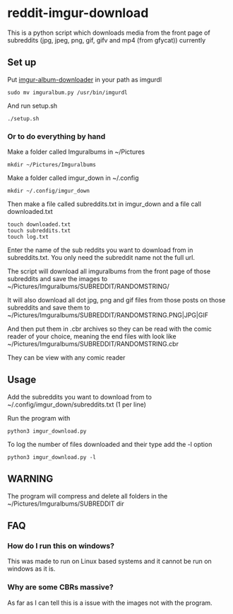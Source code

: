 # reddit-imgur-download
This is a python script which downloads media from the front page of subreddits
(jpg, jpeg, png, gif, gifv and mp4 (from gfycat)) currently

## Set up
Put [imgur-album-downloader](https://github.com/alexgisby/imgur-album-downloader) in your path as imgurdl

    sudo mv imguralbum.py /usr/bin/imgurdl

And run setup.sh

    ./setup.sh

### Or to do everything by hand

Make a folder called Imguralbums in ~/Pictures

    mkdir ~/Pictures/Imguralbums

Make a folder called imgur_down in ~/.config

    mkdir ~/.config/imgur_down

Then make a file called subreddits.txt in imgur_down and a file call downloaded.txt

    touch downloaded.txt
    touch subreddits.txt
    touch log.txt

Enter the name of the sub reddits you want to download from in subreddits.txt. You only need the subreddit name not the full url.

The script will download all imguralbums from the front page of those subreddits and save the images to ~/Pictures/Imguralbums/SUBREDDIT/RANDOMSTRING/

It will also download all dot jpg, png and gif files from those posts on those subreddits and save them to ~/Pictures/Imguralbums/SUBREDDIT/RANDOMSTRING.PNG|JPG|GIF

And then put them in .cbr archives so they can be read with the comic reader of your choice, meaning the end files with look like ~/Pictures/Imguralbums/SUBREDDIT/RANDOMSTRING.cbr

They can be view with any comic reader

## Usage

Add the subreddits you want to download from to ~/.config/imgur_down/subreddits.txt (1 per line)

Run the program with

```python3 imgur_download.py```

To log the number of files downloaded and their type add the -l option

```python3 imgur_download.py -l```


## WARNING

The program will compress and delete all folders in the ~/Pictures/Imguralbums/SUBREDDIT dir

## FAQ

### How do I run this on windows?

This was made to run on Linux based systems and it cannot be run on windows as it is.

### Why are some CBRs massive?

As far as I can tell this is a issue with the images not with the program.
